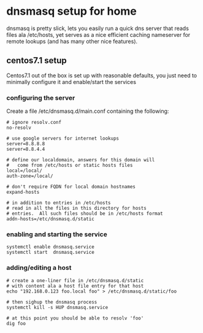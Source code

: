 
# dnsmasq setup for home

dnsmasq is pretty slick, lets you easily run a quick dns server that reads files ala /etc/hosts, yet serves as a nice efficient caching nameserver for remote lookups (and has many other nice features).


## centos7.1 setup

Centos7.1 out of the box is set up with reasonable defaults, you just need to minimally configure it and enable/start the services

### configuring the server
Create a file /etc/dnsmasq.d/main.conf containing the following:

    # ignore resolv.conf
    no-resolv
    
    # use google servers for internet lookups
    server=8.8.8.8
    server=8.8.4.4
    
    # define our localdomain, answers for this domain will
    #   come from /etc/hosts or static hosts files
    local=/local/
    auth-zone=/local/
    
    # don't require FQDN for local domain hostnames
    expand-hosts
    
    # in addition to entries in /etc/hosts
    # read in all the files in this directory for hosts
    # entries.  All such files should be in /etc/hosts format
    addn-hosts=/etc/dnsmasq.d/static
    

### enabling and starting the service

    systemctl enable dnsmasq.service
    systemctl start  dnsmasq.service

### adding/editing a host

    # create a one-liner file in /etc/dnsmasq.d/static
    # with content ala a host file entry for that host
    echo "192.168.0.123 foo.local foo" > /etc/dnsmasq.d/static/foo
    
    # then sighup the dnsmasq process
    systemctl kill -s HUP dnsmasq.service
    
    # at this point you should be able to resolv 'foo'
    dig foo


